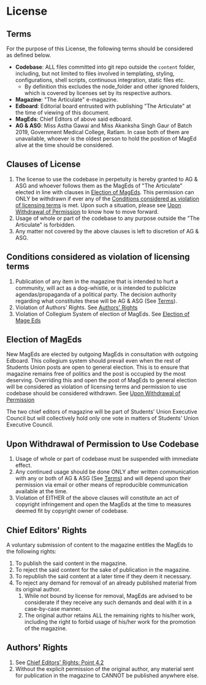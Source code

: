 # License


## Terms
For the purpose of this License, the following terms should be considered as defined below.

- **Codebase**: ALL files committed into git repo outside the `content` folder, including, but not limited to files involved in templating, styling, configurations, shell scripts, continuous integration, static files etc. 
  - By definition this excludes the node_folder and other ignored folders, which is covered by licenses set by its respective authors.
- **Magazine**: "The Articulate" e-magazine.
- **Edboard**: Editorial board entrusted with publishing "The Articulate" at the time of viewing of this document.
- **MagEds**: Chief Editors of above said edboard.
- **AG & ASG**: Miss Astha Gawai and Miss Akanksha Singh Gaur of Batch 2019, Government Medical College, Ratlam. In case both of them are unavailable, whoever is the oldest person to hold the position of MagEd alive at the time should be considered.

## Clauses of License
1. The license to use the codebase in perpetuity is hereby granted to AG & ASG and whoever follows them as the MagEds of "The Articulate" elected in line with clauses in [Election of MagEds](#election-of-mageds). This permission can ONLY be withdrawn if ever any of the [Conditions considered as violation of licensing terms](#conditions-considered-as-violation-of-licensing-terms) is met. Upon such a situation, please see [Upon Withdrawal of Permission](#upon-withdrawal-of-permission-to-use-codebase) to know how to move forward.
2. Usage of whole or part of the codebase to any purpose outside the "The Articulate" is forbidden.
3. Any matter not covered by the above clauses is left to discretion of AG & ASG.

## Conditions considered as violation of licensing terms
1. Publication of any item in the magazine that is intended to hurt a community, will act as a dog-whistle, or is intended to publicize agendas/propaganda of a political party. The decision authority regarding what constitutes these will be AG & ASG (See [Terms](#terms)). 
2. Violation of Authors' Rights. See [Authors' Rights](#authors-rights)
3. Violation of Collegium System of election of MagEds. See [Election of Mage Eds](#election-of-mageds)

## Election of MagEds
New MagEds are elected by outgoing MagEds in consultation with outgoing Edboard. This collegium system should prevail even when the rest of Students Union posts are open to general election. This is to ensure that magazine remains free of politics and the post is occupied by the most deserving. Overriding this and open the post of MagEds to general election will be considered as violation of licensing terms and permission to use codebase should be considered withdrawn. See [Upon Withdrawal of Permission](#upon-withdrawal-of-permission-to-use-codebase)

The two chief editors of magazine will be part of Students' Union Executive Council but will collectively hold only one vote in matters of Students' Union Executive Council.

## Upon Withdrawal of Permission to Use Codebase
1. Usage of whole or part of codebase must be suspended with immediate effect. 
2. Any continued usage should be done ONLY after written communication with any or both of AG & ASG (See [Terms](#terms)) and will depend upon their permission via email or other means of reproducible communication available at the time.
3. Violation of EITHER of the above clauses will constitute an act of copyright infringement and open the MagEds at the time to measures deemed fit by copyright owner of codebase.

## Chief Editors' Rights
A voluntary submission of content to the magazine entitles the MagEds to the following rights:

1. To publish the said content in the magazine.
2. To reject the said content for the sake of publication in the magazine.
3. To republish the said content at a later time if they deem it necessary.
4. To reject any demand for removal of an already published material from its original author.
     1. While not bound by license for removal, MagEds are advised to be considerate if they receive any such demands and deal with it in a case-by-case manner.
     2. The original author retains ALL the remaining rights to his/her work, including the right to forbid usage of his/her work for the promotion of the magazine.

## Authors' Rights
1. See [Chief Editors' Rights: Point 4.2](#chief-editors-rights)
2. Without the explicit permission of the original author, any material sent for publication in the magazine to CANNOT be published anywhere else. 





